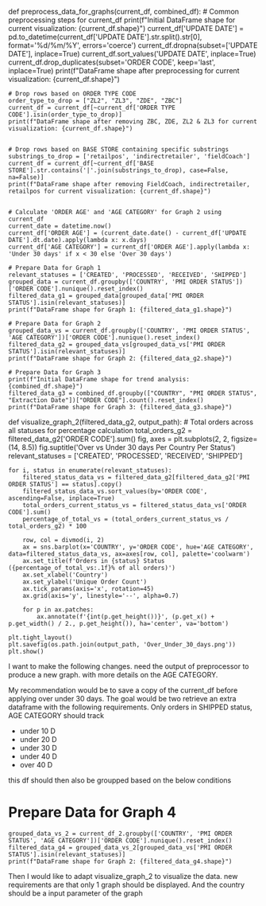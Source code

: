 
def preprocess_data_for_graphs(current_df, combined_df):
    # Common preprocessing steps for current_df
    print(f"Initial DataFrame shape for current visualization: {current_df.shape}")
    current_df['UPDATE DATE'] = pd.to_datetime(current_df['UPDATE DATE'].str.split().str[0], format='%d/%m/%Y', errors='coerce')
    current_df.dropna(subset=['UPDATE DATE'], inplace=True)
    current_df.sort_values('UPDATE DATE', inplace=True)
    current_df.drop_duplicates(subset='ORDER CODE', keep='last', inplace=True)
    print(f"DataFrame shape after preprocessing for current visualization: {current_df.shape}")

    # Drop rows based on ORDER TYPE CODE
    order_type_to_drop = ["ZL2", "ZL3", "ZDE", "ZBC"]
    current_df = current_df[~current_df['ORDER TYPE CODE'].isin(order_type_to_drop)]
    print(f"DataFrame shape after removing ZBC, ZDE, ZL2 & ZL3 for current visualization: {current_df.shape}")


    # Drop rows based on BASE STORE containing specific substrings
    substrings_to_drop = ['retailpos', 'indirectretailer', 'fieldCoach']
    current_df = current_df[~current_df['BASE STORE'].str.contains('|'.join(substrings_to_drop), case=False, na=False)]
    print(f"DataFrame shape after removing FieldCoach, indirectretailer, retailpos for current visualization: {current_df.shape}")


    # Calculate 'ORDER AGE' and 'AGE CATEGORY' for Graph 2 using current_df
    current_date = datetime.now()
    current_df['ORDER AGE'] = (current_date.date() - current_df['UPDATE DATE'].dt.date).apply(lambda x: x.days)
    current_df['AGE CATEGORY'] = current_df['ORDER AGE'].apply(lambda x: 'Under 30 days' if x < 30 else 'Over 30 days')

    # Prepare Data for Graph 1
    relevant_statuses = ['CREATED', 'PROCESSED', 'RECEIVED', 'SHIPPED']
    grouped_data = current_df.groupby(['COUNTRY', 'PMI ORDER STATUS'])['ORDER CODE'].nunique().reset_index()
    filtered_data_g1 = grouped_data[grouped_data['PMI ORDER STATUS'].isin(relevant_statuses)]
    print(f"DataFrame shape for Graph 1: {filtered_data_g1.shape}")

    # Prepare Data for Graph 2
    grouped_data_vs = current_df.groupby(['COUNTRY', 'PMI ORDER STATUS', 'AGE CATEGORY'])['ORDER CODE'].nunique().reset_index()
    filtered_data_g2 = grouped_data_vs[grouped_data_vs['PMI ORDER STATUS'].isin(relevant_statuses)]
    print(f"DataFrame shape for Graph 2: {filtered_data_g2.shape}")

    # Prepare Data for Graph 3    
    print(f"Initial DataFrame shape for trend analysis: {combined_df.shape}")
    filtered_data_g3 = combined_df.groupby(["COUNTRY", "PMI ORDER STATUS", "Extraction Date"])["ORDER CODE"].count().reset_index()
    print(f"DataFrame shape for Graph 3: {filtered_data_g3.shape}")


def visualize_graph_2(filtered_data_g2, output_path):
    # Total orders across all statuses for percentage calculation
    total_orders_g2 = filtered_data_g2['ORDER CODE'].sum()
    fig, axes = plt.subplots(2, 2, figsize=(14, 8.5))
    fig.suptitle('Over vs Under 30 days Per Country Per Status')
    relevant_statuses = ['CREATED', 'PROCESSED', 'RECEIVED', 'SHIPPED']

    for i, status in enumerate(relevant_statuses):
        filtered_status_data_vs = filtered_data_g2[filtered_data_g2['PMI ORDER STATUS'] == status].copy()
        filtered_status_data_vs.sort_values(by='ORDER CODE', ascending=False, inplace=True)
        total_orders_current_status_vs = filtered_status_data_vs['ORDER CODE'].sum()
        percentage_of_total_vs = (total_orders_current_status_vs / total_orders_g2) * 100

        row, col = divmod(i, 2)
        ax = sns.barplot(x='COUNTRY', y='ORDER CODE', hue='AGE CATEGORY', data=filtered_status_data_vs, ax=axes[row, col], palette='coolwarm')
        ax.set_title(f'Orders in {status} Status ({percentage_of_total_vs:.1f}% of all orders)')
        ax.set_xlabel('Country')
        ax.set_ylabel('Unique Order Count')
        ax.tick_params(axis='x', rotation=45)
        ax.grid(axis='y', linestyle='--', alpha=0.7)

        for p in ax.patches:
            ax.annotate(f'{int(p.get_height())}', (p.get_x() + p.get_width() / 2., p.get_height()), ha='center', va='bottom')

    plt.tight_layout()
    plt.savefig(os.path.join(output_path, 'Over_Under_30_days.png'))
    plt.show()



I want to make the following changes. 
need the output of preprocessor to produce a new graph. with more details on the AGE CATEGORY. 

My recommendation would be to save a copy of the current_df before applying over under 30 days. 
The goal would be two retrieve an extra dataframe with the following requirements. Only orders in SHIPPED status, AGE CATEGORY should track
- under 10 D
- under 20 D
- under 30 D
- under 40 D
- over 40 D

this df should then also be groupped based on the below conditions  

 # Prepare Data for Graph 4
    grouped_data_vs_2 = current_df_2.groupby(['COUNTRY', 'PMI ORDER STATUS', 'AGE CATEGORY'])['ORDER CODE'].nunique().reset_index()
    filtered_data_g4 = grouped_data_vs_2[grouped_data_vs['PMI ORDER STATUS'].isin(relevant_statuses)]
    print(f"DataFrame shape for Graph 2: {filtered_data_g4.shape}")


Then I would like to adapt visualize_graph_2 to visualize the data. new requirements are that only 1 graph should be displayed. And the country should be a input parameter of the graph
